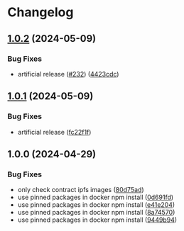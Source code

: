 # Changelog

## [1.0.2](https://github.com/aeternity/aepp-graffiti/compare/aepp-graffiti-v1.0.1...aepp-graffiti-v1.0.2) (2024-05-09)


### Bug Fixes

* artificial release ([#232](https://github.com/aeternity/aepp-graffiti/issues/232)) ([4423cdc](https://github.com/aeternity/aepp-graffiti/commit/4423cdcbf44d2d9871a38bd5ca7e23da5471b67c))

## [1.0.1](https://github.com/aeternity/aepp-graffiti/compare/aepp-graffiti-v1.0.0...aepp-graffiti-v1.0.1) (2024-05-09)


### Bug Fixes

* artificial release ([fc22f1f](https://github.com/aeternity/aepp-graffiti/commit/fc22f1f76d97e454eaea674afe7ede43590e6e67))

## 1.0.0 (2024-04-29)


### Bug Fixes

* only check contract ipfs images ([80d75ad](https://github.com/aeternity/aepp-graffiti/commit/80d75ad9bb382708427c59430d236af51654a73d))
* use pinned packages in docker npm install ([0d691fd](https://github.com/aeternity/aepp-graffiti/commit/0d691fdd41df67d2f832c0916d0b8646aab08f69))
* use pinned packages in docker npm install ([e41e204](https://github.com/aeternity/aepp-graffiti/commit/e41e204809191c0b8946d9719dc87315417d4e10))
* use pinned packages in docker npm install ([8a74570](https://github.com/aeternity/aepp-graffiti/commit/8a745702fd6438ca1383694e4db066c247cdf8cd))
* use pinned packages in docker npm install ([9449b94](https://github.com/aeternity/aepp-graffiti/commit/9449b9450b68aba290d60669d81c13168cd35d9c))

